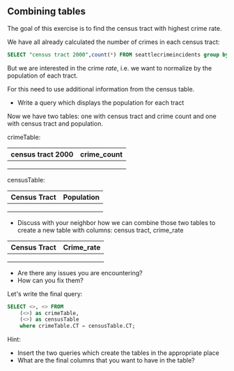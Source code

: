 ## Combining tables

The goal of this exercise is to find the census tract with highest crime rate.

We have all already calculated the number of crimes in each census tract:
```sql
SELECT "census tract 2000",count(*) FROM seattlecrimeincidents group by "census tract 2000"
```

But we are interested in the crime *rate*, i.e. we want to normalize by the population of each tract.

For this need to use additional information from the census table.

* Write a query which displays the population for each tract

Now we have two tables: one with census tract and crime count and one with census tract and population.

crimeTable:

|census tract 2000|crime_count|
|-----------------|-----------|
|                 |           | 
|                 |           |
|                 |           |

censusTable:

|Census Tract|Population|
|------------|----------|
|            |          | 
|            |          |
|            |          |


* Discuss with your neighbor how we can combine those two tables to create a new table with columns: census tract, crime_rate

|Census Tract|Crime_rate|
|------------|----------|
|            |          | 
|            |          |
|            |          |

* Are there any issues you are encountering?
* How can you fix them?

Let's write the final query:

```sql
SELECT <>, <> FROM 
	(<>) as crimeTable,
    (<>) as censusTable
    where crimeTable.CT = censusTable.CT;

```

Hint: 
* Insert the two queries which create the tables in the appropriate place 
* What are the final columns that you want to have in the table?



 










